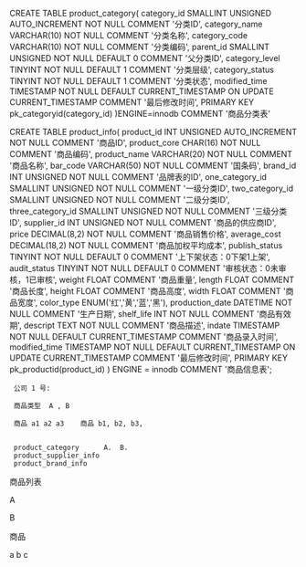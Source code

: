 CREATE TABLE product_category(
  category_id SMALLINT UNSIGNED AUTO_INCREMENT NOT NULL COMMENT '分类ID',
  category_name VARCHAR(10) NOT NULL COMMENT '分类名称',
  category_code VARCHAR(10) NOT NULL COMMENT '分类编码',
  parent_id SMALLINT UNSIGNED NOT NULL DEFAULT 0 COMMENT '父分类ID',
  category_level TINYINT NOT NULL DEFAULT 1 COMMENT '分类层级',
  category_status TINYINT NOT NULL DEFAULT 1 COMMENT '分类状态',
  modified_time TIMESTAMP NOT NULL DEFAULT CURRENT_TIMESTAMP ON UPDATE CURRENT_TIMESTAMP COMMENT  '最后修改时间',
  PRIMARY KEY pk_categoryid(category_id)
)ENGINE=innodb COMMENT '商品分类表'

CREATE TABLE product_info(
  product_id INT UNSIGNED AUTO_INCREMENT NOT NULL COMMENT '商品ID',
  product_core CHAR(16) NOT NULL COMMENT '商品编码',
  product_name VARCHAR(20) NOT NULL COMMENT '商品名称',
  bar_code VARCHAR(50) NOT NULL COMMENT '国条码',
  brand_id INT UNSIGNED NOT NULL COMMENT '品牌表的ID',
  one_category_id SMALLINT UNSIGNED NOT NULL COMMENT '一级分类ID',
  two_category_id SMALLINT UNSIGNED NOT NULL COMMENT '二级分类ID',
  three_category_id SMALLINT UNSIGNED NOT NULL COMMENT '三级分类ID',
  supplier_id INT UNSIGNED NOT NULL COMMENT '商品的供应商ID',
  price DECIMAL(8,2) NOT NULL COMMENT '商品销售价格',
  average_cost DECIMAL(18,2) NOT NULL COMMENT '商品加权平均成本',
  publish_status TINYINT NOT NULL DEFAULT 0 COMMENT '上下架状态：0下架1上架',
  audit_status TINYINT NOT NULL DEFAULT 0 COMMENT '审核状态：0未审核，1已审核',
  weight FLOAT COMMENT '商品重量',
  length FLOAT COMMENT '商品长度',
  height FLOAT COMMENT '商品高度',
  width FLOAT COMMENT '商品宽度',
  color_type ENUM('红','黄','蓝','黑'),
  production_date DATETIME NOT NULL COMMENT '生产日期',
  shelf_life INT NOT NULL COMMENT '商品有效期',
  descript TEXT NOT NULL COMMENT '商品描述',
  indate TIMESTAMP NOT NULL DEFAULT CURRENT_TIMESTAMP COMMENT '商品录入时间',
  modified_time TIMESTAMP NOT NULL DEFAULT CURRENT_TIMESTAMP ON UPDATE CURRENT_TIMESTAMP COMMENT '最后修改时间',
  PRIMARY KEY pk_productid(product_id)
) ENGINE = innodb COMMENT '商品信息表';


	 公司 1 号: 
	 
	 商品类型  A , B 

	 商品 a1 a2 a3    商品 b1, b2, b3,
   

	 product_category  	   A.  B.
	 product_supplier_info
	 product_brand_info    

商品列表

A

B

商品

a
b
c

